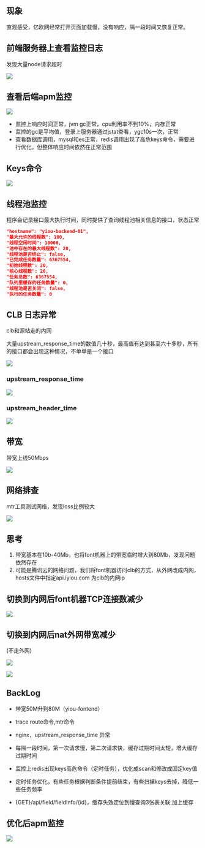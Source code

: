 ## 现象

直观感受，亿欧网经常打开页面加载慢，没有响应，隔一段时间又恢复正常。

## 前端服务器上查看监控日志

发现大量node请求超时

![](../images/font_timeout.png)



## 查看后端apm监控

![](../images/apm_old_16764411758635.png)

* 监控上响应时间正常，jvm gc正常，cpu利用率不到10%，内存正常
* 监控的gc是平均值，登录上服务器通过jstat查看，ygc10s一次，正常
* 查看数据库调用，mysql和es正常，redis调用出现了高危keys命令，需要进行优化，但整体响应时间依然在正常范围

## Keys命令

![](../images/redis_20230217163825.png)



## 线程池监控

程序会记录接口最大执行时间，同时提供了查询线程池相关信息的接口，状态正常

```json
"hostname": "yiou-backend-01",
"最大允许的线程数": 100,
"线程空闲时间": 10000,
"池中存在的最大线程数": 20,
"线程池是否终止": false,
"已完成任务数量": 6367554,
"初始线程数": 20,
"核心线程数": 20,
"任务总数": 6367554,
"队列里缓存的任务数量": 0,
"线程池是否关闭": false,
"执行的任务数量": 0
```





## CLB 日志异常

clb和源站走的内网

大量upstream_response_time的数值几十秒，最高值有达到甚至六十多秒，所有的接口都会出现这种情况，不单单是一个接口

![](../images/lb_16764467887642.png)



### upstream_response_time

![](../images/upstream_response_time.png)

### upstream_header_time

![](../images/upstream_header_time.png)



## 带宽

带宽上线50Mbps

![](../images/net_20230224175625.png)



## 网络排查

mtr工具测试网络，发现loss比例较大

![](../images/mtr_20230224175119.png)



## 思考

1. 带宽基本在10b-40Mb，也将font机器上的带宽临时增大到80Mb，发现问题依然存在
2. 可能是腾讯云的网络问题，我们将font机器访问clb的方式，从外网改成内网，hosts文件中指定api.iyiou.com 为clb的内网ip



## 切换到内网后font机器TCP连接数减少

![](../images/tcp_20230224165221.png)



## 切换到内网后nat外网带宽减少

(不走外网)

![](../images/nat_20230224174739.png)



![](../images/nat_20230224180636.png)



## BackLog

* 带宽50M升到80M（yiou-fontend）
* trace route命令,mtr命令
* nginx，upstream_response_time 异常 

* 每隔一段时间，第一次请求慢，第二次请求快，缓存过期时间太短，增大缓存过期时间
* 监控上redis出现keys高危命令（定时任务），优化成scan和修改成固定key值
* 定时任务优化，有些任务根据判断条件提前结束，有些扫描keys去掉，降低一些任务频率
* {GET}/api/field/fieldInfo/{id}，缓存失效定位到慢查询3张表关联,加上缓存



## 优化后apm监控

![](../images/apm_20230224120642.png)





